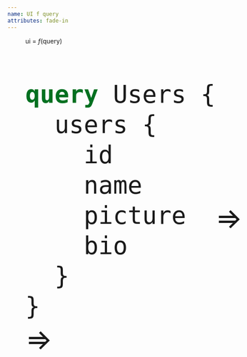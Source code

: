 ```yaml
---
name: UI f query
attributes: fade-in
---
```

<link data-helmet rel="stylesheet" href="https://cdn.jsdelivr.net/npm/@shoelace-style/shoelace@2.0.0-beta.49/dist/themes/dark.css">
<script data-helmet type="module" src="https://cdn.jsdelivr.net/npm/@shoelace-style/shoelace@2.0.0-beta.49/dist/shoelace.js"></script>

<figure class="sl-theme-dark">
<figcaption flex column center>

ui = _f_(query)

</figcaption>

<dl id="query-to-data" reveal>
  <dt>

  ```graphql
  query Users {
    users {
      id
      name
      picture
      bio
    }
  }
  ```

  </dt>

  <div reveal></div>

  <dd reveal>

  <sl-card class="fake-user" style="--b: 0.6">
    <sl-skeleton class="avatar"></sl-skeleton>
    <sl-skeleton class="name"></sl-skeleton>
    <sl-skeleton></sl-skeleton>
    <sl-skeleton></sl-skeleton>
    <sl-skeleton></sl-skeleton>
  </sl-card>

  <sl-card class="fake-user" style="--a: 0.7; --b: 0.9">
    <sl-skeleton class="avatar"></sl-skeleton>
    <sl-skeleton class="name"></sl-skeleton>
    <sl-skeleton></sl-skeleton>
    <sl-skeleton></sl-skeleton>
    <sl-skeleton></sl-skeleton>
  </sl-card>

  <sl-card class="fake-user" style="--a: 0.9; --b: 0.8">
    <sl-skeleton class="avatar"></sl-skeleton>
    <sl-skeleton class="name"></sl-skeleton>
    <sl-skeleton></sl-skeleton>
    <sl-skeleton></sl-skeleton>
    <sl-skeleton></sl-skeleton>
  </sl-card>

  </dd>
</dl>
</figure>

<style data-helmet>
[name="UI f query"] figure {
  margin: 0;
  --casl:1;
}

[name="UI f query"] figcaption {
  font-size:20vh;
}

#query-to-data {
  display: grid;
  grid-template-columns: 1fr 1fr 1.5fr;
}

#query-to-data pre {
  margin: 0;
}

#query-to-data div {
  grid-row: -1/1;
  grid-column: 2/3;
  font-size: 4rem;
  place-self: center;
}

#query-to-data div::after {
  content: '⇒';
}

#query-to-data dd {
  display: grid;
  gap: 2rem;
}

.fake-user {
  width: 100%;
}

.fake-user .name {
  height: 2rem;
  width: calc(90% * var(--b, 1));
  align-self: center;
}

sl-skeleton:nth-last-child(-n+3) {
  grid-column: -1/1;
}

sl-skeleton:last-child {
  width: calc(80% * var(--a, 1));
}

.fake-user::part(body) {
  display: grid;
  gap: 1rem;
  grid-template:
    'a n' 3rem
    'b b' auto
    'b b' auto
    'b b' auto / 3rem auto;
}

sl-skeleton.avatar {
  width: 3rem;
  height: 3rem;
}
</style>
